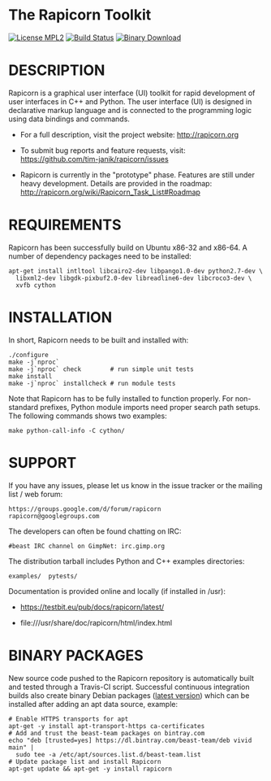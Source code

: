 The Rapicorn Toolkit
====================

[![License MPL2](http://testbit.eu/~timj/pics/license-mpl-2.svg)](https://github.com/tim-janik/rapicorn/blob/master/COPYING.MPL)
[![Build Status](https://travis-ci.org/tim-janik/rapicorn.svg)](https://travis-ci.org/tim-janik/rapicorn)
[![Binary Download](https://api.bintray.com/packages/beast-team/deb/rapicorn/images/download.svg)](https://github.com/tim-janik/rapicorn/#binary-packages)


# DESCRIPTION

Rapicorn is a graphical user interface (UI) toolkit for rapid development
of user interfaces in C++ and Python. The user interface (UI) is designed
in declarative markup language and is connected to the programming logic
using data bindings and commands.

*   For a full description, visit the project website:
	http://rapicorn.org

*   To submit bug reports and feature requests, visit:
	https://github.com/tim-janik/rapicorn/issues

*   Rapicorn is currently in the "prototype" phase. Features are still
	under heavy development. Details are provided in the roadmap:
	http://rapicorn.org/wiki/Rapicorn_Task_List#Roadmap


# REQUIREMENTS

Rapicorn has been successfully build on Ubuntu x86-32 and x86-64.
A number of dependency packages need to be installed:

	apt-get install intltool libcairo2-dev libpango1.0-dev python2.7-dev \
	  libxml2-dev libgdk-pixbuf2.0-dev libreadline6-dev libcroco3-dev \
	  xvfb cython


# INSTALLATION

In short, Rapicorn needs to be built and installed with:

	./configure
	make -j`nproc`
	make -j`nproc` check		# run simple unit tests
	make install
	make -j`nproc` installcheck	# run module tests

Note that Rapicorn has to be fully installed to function properly.
For non-standard prefixes, Python module imports need proper search
path setups. The following commands shows two examples:

	make python-call-info -C cython/


# SUPPORT

If you have any issues, please let us know in the issue tracker or
the mailing list / web forum:

	https://groups.google.com/d/forum/rapicorn
	rapicorn@googlegroups.com

The developers can often be found chatting on IRC:

	#beast IRC channel on GimpNet: irc.gimp.org

The distribution tarball includes Python and C++ examples directories:

	examples/  pytests/

Documentation is provided online and locally (if installed in /usr):

*   https://testbit.eu/pub/docs/rapicorn/latest/

*   file:///usr/share/doc/rapicorn/html/index.html


# BINARY PACKAGES

New source code pushed to the Rapicorn repository is automatically built
and tested through a Travis-CI script. Successful continuous integration
builds also create binary Debian packages
([latest version](https://bintray.com/beast-team/deb/rapicorn/_latestVersion))
which can be installed after adding an apt data source, example:

    # Enable HTTPS transports for apt
    apt-get -y install apt-transport-https ca-certificates
    # Add and trust the beast-team packages on bintray.com
    echo "deb [trusted=yes] https://dl.bintray.com/beast-team/deb vivid main" |
      sudo tee -a /etc/apt/sources.list.d/beast-team.list
    # Update package list and install Rapicorn
    apt-get update && apt-get -y install rapicorn
